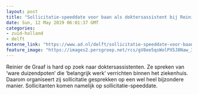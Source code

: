 ```yaml
---
layout: post
title: "Sollicitatie-speeddate voor baan als doktersassistent bij Reinier de Graaf"
date: Sun, 12 May 2019 06:01:37 GMT
categories: 
- zuid-holland 
- delft 
externe_link: "https://www.ad.nl/delft/sollicitatie-speeddate-voor-baan-als-doktersassistent-bij-reinier-de-graaf~a103a7fc/"
feature_image: "https://images2.persgroep.net/rcs/gV8ee5qsWolPX5J8Naw_3-lf7II/diocontent/143169580/_fitwidth/400/?appId=21791a8992982cd8da851550a453bd7f&quality=0.7"
---
```


Reinier de Graaf is hard op zoek naar doktersassistenten. Ze spreken van ‘ware duizendpoten‘ die ‘belangrijk werk‘ verrichten binnen het ziekenhuis. Daarom organiseert zij sollicitatie gesprekken op een wel heel bijzondere manier. Sollicitanten komen namelijk op sollicitatie-speeddate.
